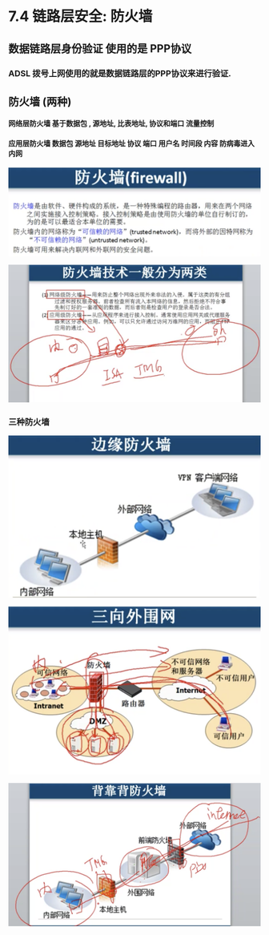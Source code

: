 # 7.4 链路层安全: 防火墙

## 数据链路层身份验证   使用的是 PPP协议

### ADSL 拨号上网使用的就是数据链路层的PPP协议来进行验证.

## 防火墙    \(两种\)

#### 网络层防火墙      基于数据包 , 源地址,  比表地址,  协议和端口   流量控制

#### 应用层防火墙      数据包    源地址   目标地址      协议  端口  用户名   时间段    内容   防病毒进入内网

![](.gitbook/assets/ping-mu-kuai-zhao-20190502-16.41.51.png)

![](.gitbook/assets/ping-mu-kuai-zhao-20190502-16.44.00.png)

### 三种防火墙

![](.gitbook/assets/ping-mu-kuai-zhao-20190502-16.46.26.png)

![](.gitbook/assets/ping-mu-kuai-zhao-20190502-16.48.42.png)

![&#x6700;&#x5B89;&#x5168;](.gitbook/assets/ping-mu-kuai-zhao-20190502-16.50.56.png)































